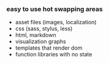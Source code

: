 ### easy to use hot swapping areas

- asset files (images, localization)
- css (sass, stylus, less)
- html, markdown
- visualization graphs
- templates that render dom
- function libraries with no state
